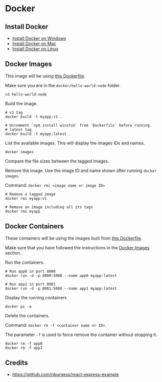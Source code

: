 # Docker

## Install Docker

- [Install Docker on Windows](https://runnable.com/docker/install-docker-on-windows-10)
- [Install Docker on Mac](https://runnable.com/docker/install-docker-on-macos)
- [Install Docker on Linux](https://runnable.com/docker/install-docker-on-linux)


## Docker Images

This image will be using [this Dockerfile](hello-world-node/Dockerfile).

Make sure you are in the `docker/hello-world-node` folder.

    cd hello-world-node

Build the image.

    # v1 tag
    docker build -t myapp:v1 .

    # Uncomment `npm install winston` from `Dockerfile` before running.
    # latest tag
    docker build -t myapp:latest .

List the available images. This will display the images IDs and names.

    docker images

Compare the file sizes between the tagged images.

Remove the image. Use the image ID and name shown after running `docker images`.

Command: `docker rmi <image name or image ID>`

    # Remove a tagged image
    docker rmi myapp:v1

    # Remove an image including all its tags
    docker rmi myapp

## Docker Containers

These containers will be using the images built from [this Dockerfile](hello-world-node/Dockerfile).

Make sure that you have followed the instructions in the [Docker Images](#docker-images) section.

Run the containers.

    # Run app0 in port 8080
    docker run -d -p 8080:5000 --name app0 myapp:latest

    # Run app1 in port 8081
    docker run -d -p 8081:5000 --name app1 myapp:latest    


Display the running containers

    docker ps -a

Delete the containers.

Command: `docker rm -f <container name or ID>`. 

The parameter `-f` is used to force remove the container without stopping it.

    docker rm -f app0
    docker rm -f app1

## Credits
- https://github.com/nburgess/react-express-example